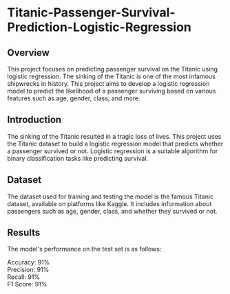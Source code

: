 # Titanic-Passenger-Survival-Prediction-Logistic-Regression

## Overview
This project focuses on predicting passenger survival on the Titanic using logistic regression. The sinking of the Titanic is one of the most infamous shipwrecks in history. This project aims to develop a logistic regression model to predict the likelihood of a passenger surviving based on various features such as age, gender, class, and more.

## Introduction
The sinking of the Titanic resulted in a tragic loss of lives. This project uses the Titanic dataset to build a logistic regression model that predicts whether a passenger survived or not. Logistic regression is a suitable algorithm for binary classification tasks like predicting survival.

## Dataset
The dataset used for training and testing the model is the famous Titanic dataset, available on platforms like Kaggle. It includes information about passengers such as age, gender, class, and whether they survived or not.

## Results
The model's performance on the test set is as follows:

Accuracy: 91%  
Precision: 91%  
Recall: 91%  
F1 Score: 91%  
